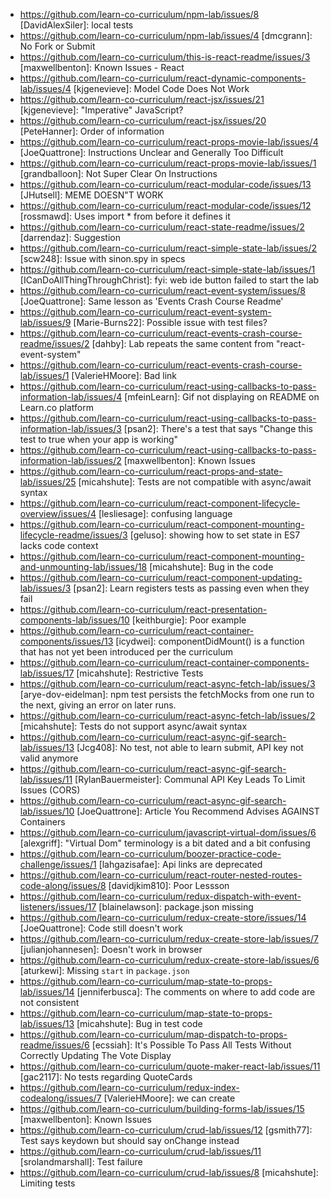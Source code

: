 *
  https://github.com/learn-co-curriculum/npm-lab/issues/8 [DavidAlexSiler]: local tests
*
  https://github.com/learn-co-curriculum/npm-lab/issues/4 [dmcgrann]: No Fork or Submit
*
  https://github.com/learn-co-curriculum/this-is-react-readme/issues/3 [maxwellbenton]: Known Issues - React
*
  https://github.com/learn-co-curriculum/react-dynamic-components-lab/issues/4 [kjgenevieve]: Model Code Does Not Work
*
  https://github.com/learn-co-curriculum/react-jsx/issues/21 [kjgenevieve]: "Imperative" JavaScript?
*
  https://github.com/learn-co-curriculum/react-jsx/issues/20 [PeteHanner]: Order of information
*
  https://github.com/learn-co-curriculum/react-props-movie-lab/issues/4 [JoeQuattrone]: Instructions Unclear and Generally Too Difficult
*
  https://github.com/learn-co-curriculum/react-props-movie-lab/issues/1 [grandballoon]: Not Super Clear On Instructions
*
  https://github.com/learn-co-curriculum/react-modular-code/issues/13 [JHutsell]: MEME DOESN"T WORK
*
  https://github.com/learn-co-curriculum/react-modular-code/issues/12 [rossmawd]: Uses  import * from before it defines it
*
  https://github.com/learn-co-curriculum/react-state-readme/issues/2 [darrendaz]: Suggestion
*
  https://github.com/learn-co-curriculum/react-simple-state-lab/issues/2 [scw248]: Issue with sinon.spy in specs
*
  https://github.com/learn-co-curriculum/react-simple-state-lab/issues/1 [ICanDoAllThingThroughChrist]: fyi: web ide button failed to start the lab
*
  https://github.com/learn-co-curriculum/react-event-system/issues/8 [JoeQuattrone]: Same lesson as 'Events Crash Course Readme'
*
  https://github.com/learn-co-curriculum/react-event-system-lab/issues/9 [Marie-Burns22]: Possible issue with test files?
*
  https://github.com/learn-co-curriculum/react-events-crash-course-readme/issues/2 [dahby]: Lab repeats the same content from "react-event-system"
*
  https://github.com/learn-co-curriculum/react-events-crash-course-lab/issues/1 [ValerieHMoore]: Bad link
*
  https://github.com/learn-co-curriculum/react-using-callbacks-to-pass-information-lab/issues/4 [mfeinLearn]: Gif not displaying on README on Learn.co platform
*
  https://github.com/learn-co-curriculum/react-using-callbacks-to-pass-information-lab/issues/3 [psan2]: There's a test that says "Change this test to true when your app is working"
*
  https://github.com/learn-co-curriculum/react-using-callbacks-to-pass-information-lab/issues/2 [maxwellbenton]: Known Issues
*
  https://github.com/learn-co-curriculum/react-props-and-state-lab/issues/25 [micahshute]: Tests are not compatible with async/await syntax
*
  https://github.com/learn-co-curriculum/react-component-lifecycle-overview/issues/4 [lesliesage]: confusing language
*
  https://github.com/learn-co-curriculum/react-component-mounting-lifecycle-readme/issues/3 [geluso]: showing how to set state in ES7 lacks code context
*
  https://github.com/learn-co-curriculum/react-component-mounting-and-unmounting-lab/issues/18 [micahshute]: Bug in the code
*
  https://github.com/learn-co-curriculum/react-component-updating-lab/issues/3 [psan2]: Learn registers tests as passing even when they fail
*
  https://github.com/learn-co-curriculum/react-presentation-components-lab/issues/10 [keithburgie]: Poor example
*
  https://github.com/learn-co-curriculum/react-container-components/issues/13 [icydwei]: componentDidMount() is a function that has not yet been introduced per the curriculum
*
  https://github.com/learn-co-curriculum/react-container-components-lab/issues/17 [micahshute]: Restrictive Tests
*
  https://github.com/learn-co-curriculum/react-async-fetch-lab/issues/3 [arye-dov-eidelman]: npm test persists the fetchMocks from one run to the next, giving an error on later runs.
*
  https://github.com/learn-co-curriculum/react-async-fetch-lab/issues/2 [micahshute]: Tests do not support async/await syntax
*
  https://github.com/learn-co-curriculum/react-async-gif-search-lab/issues/13 [Jcg408]: No test, not able to learn submit, API key not valid anymore
*
  https://github.com/learn-co-curriculum/react-async-gif-search-lab/issues/11 [RylanBauermeister]: Communal API Key Leads To Limit Issues (CORS)
*
  https://github.com/learn-co-curriculum/react-async-gif-search-lab/issues/10 [JoeQuattrone]: Article You Recommend Advises AGAINST Containers
*
  https://github.com/learn-co-curriculum/javascript-virtual-dom/issues/6 [alexgriff]: "Virtual Dom" terminology is a bit dated and a bit confusing
*
  https://github.com/learn-co-curriculum/boozer-practice-code-challenge/issues/1 [lahgazisafae]: Api links are deprecated
*
  https://github.com/learn-co-curriculum/react-router-nested-routes-code-along/issues/8 [davidjkim810]: Poor Lessson
*
  https://github.com/learn-co-curriculum/redux-dispatch-with-event-listeners/issues/17 [blainelawson]: package.json missing
*
  https://github.com/learn-co-curriculum/redux-create-store/issues/14 [JoeQuattrone]: Code still doesn't work
*
  https://github.com/learn-co-curriculum/redux-create-store-lab/issues/7 [julianjohannesen]: Doesn't work in browser
*
  https://github.com/learn-co-curriculum/redux-create-store-lab/issues/6 [aturkewi]: Missing `start` in `package.json`
*
  https://github.com/learn-co-curriculum/map-state-to-props-lab/issues/14 [jenniferbusca]: The comments on where to add code are not consistent
*
  https://github.com/learn-co-curriculum/map-state-to-props-lab/issues/13 [micahshute]: Bug in test code
*
  https://github.com/learn-co-curriculum/map-dispatch-to-props-readme/issues/6 [ecssiah]: It's Possible To Pass All Tests Without Correctly Updating The Vote Display
*
  https://github.com/learn-co-curriculum/quote-maker-react-lab/issues/11 [gac2117]: No tests regarding QuoteCards
*
  https://github.com/learn-co-curriculum/redux-index-codealong/issues/7 [ValerieHMoore]: we can create
*
  https://github.com/learn-co-curriculum/building-forms-lab/issues/15 [maxwellbenton]: Known Issues
*
  https://github.com/learn-co-curriculum/crud-lab/issues/12 [gsmith77]: Test says keydown but should say onChange instead
*
  https://github.com/learn-co-curriculum/crud-lab/issues/11 [srolandmarshall]: Test failure
*
  https://github.com/learn-co-curriculum/crud-lab/issues/8 [micahshute]: Limiting tests
